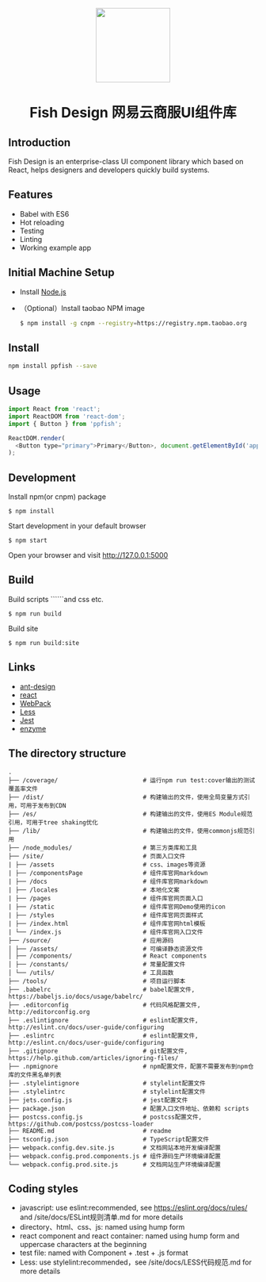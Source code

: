 <p align="center">
  <a href="https://nsfi.github.io/ppfish-components/#/home">
    <img width="150" height="150" src="http://ysf.nosdn.127.net/kornketgjocydxcldzywnyfdtclwugdl">
  </a>
</p>

<h1 align="center">Fish Design 网易云商服UI组件库</h1>

## Introduction

Fish Design is an enterprise-class UI component library which based on React, helps designers and developers quickly build systems.

## Features

- Babel with ES6
- Hot reloading
- Testing
- Linting
- Working example app

## Initial Machine Setup

- Install [Node.js](https://nodejs.org/en/)
- （Optional）Install taobao NPM image

   ```bash
   $ npm install -g cnpm --registry=https://registry.npm.taobao.org
   ```

## Install

```bash
npm install ppfish --save
```

## Usage

```js
import React from 'react';
import ReactDOM from 'react-dom';
import { Button } from 'ppfish';

ReactDOM.render(
  <Button type="primary">Primary</Button>, document.getElementById('app')
);

```

## Development

  Install npm(or cnpm) package
  ```
  $ npm install
  ```
  
  Start development in your default browser
  ```
  $ npm start
  ```
  
Open your browser and visit http://127.0.0.1:5000

## Build

  Build scripts ``````and css etc.
  ```
  $ npm run build
  ```

  Build site
  ```
  $ npm run build:site
  ```

## Links

- [ant-design](http://ant.design/)
- [react](https://github.com/facebook/react)
- [WebPack](http://webpack.github.io/docs/)
- [Less](https://github.com/less/less.js)
- [Jest](https://facebook.github.io/jest/)
- [enzyme](https://github.com/airbnb/enzyme/blob/master/docs/api/mount.md)


## The directory structure

```
.
├── /coverage/                        # 运行npm run test:cover输出的测试覆盖率文件
├── /dist/                            # 构建输出的文件，使用全局变量方式引用，可用于发布到CDN
├── /es/                              # 构建输出的文件，使用ES Module规范引用，可用于tree shaking优化
├── /lib/                             # 构建输出的文件，使用commonjs规范引用
├── /node_modules/                    # 第三方类库和工具
├── /site/                            # 页面入口文件
| ├── /assets                         # css、images等资源
| ├── /componentsPage                 # 组件库官网markdown
| ├── /docs                           # 组件库官网markdown
| ├── /locales                        # 本地化文案
| ├── /pages                          # 组件库官网页面入口
| ├── /static                         # 组件库官网Demo使用的icon
| ├── /styles                         # 组件库官网页面样式
| ├── /index.html                     # 组件库官网html模板
| └── /index.js                       # 组件库官网入口文件
├── /source/                          # 应用源码
│ ├── /assets/                        # 可编译静态资源文件
│ ├── /components/                    # React components
│ ├── /constants/                     # 常量配置文件
│ └── /utils/                         # 工具函数
├── /tools/                           # 项目运行脚本
├── .babelrc                          # babel配置文件, https://babeljs.io/docs/usage/babelrc/
├── .editorconfig                     # 代码风格配置文件, http://editorconfig.org
├── .eslintignore                     # eslint配置文件, http://eslint.cn/docs/user-guide/configuring
├── .eslintrc                         # eslint配置文件, http://eslint.cn/docs/user-guide/configuring
├── .gitignore                        # git配置文件, https://help.github.com/articles/ignoring-files/
├── .npmignore                        # npm配置文件，配置不需要发布到npm仓库的文件黑名单列表
├── .stylelintignore                  # stylelint配置文件
├── .stylelintrc                      # stylelint配置文件
├── jets.config.js                    # jest配置文件
├── package.json                      # 配置入口文件地址、依赖和 scripts
├── postcss.config.js                 # postcss配置文件, https://github.com/postcss/postcss-loader
├── README.md                         # readme
├── tsconfig.json                     # TypeScript配置文件
├── webpack.config.dev.site.js        # 文档网站本地开发编译配置
├── webpack.config.prod.components.js # 组件源码生产环境编译配置
└── webpack.config.prod.site.js       # 文档网站生产环境编译配置
```

## Coding styles
- javascript: use eslint:recommended, see https://eslint.org/docs/rules/ and /site/docs/ESLint规则清单.md  for more details
- directory、html、css、js: named using hump form
- react component and react container: named using hump form and uppercase characters at the beginning
- test file: named with Component + .test + .js format
- Less:  use stylelint:recommended，see /site/docs/LESS代码规范.md for more details
